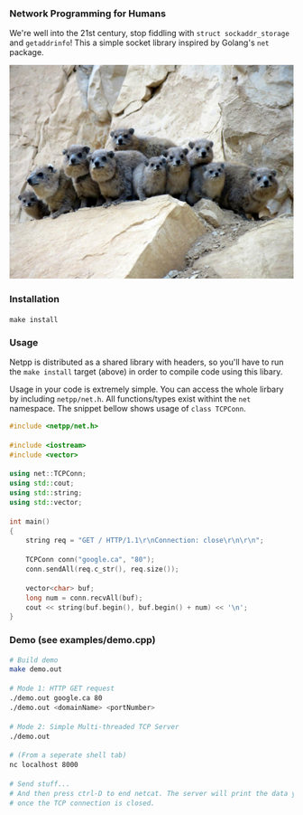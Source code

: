### Network Programming for Humans
We're well into the 21st century, stop fiddling with `struct sockaddr_storage`
and `getaddrinfo`! This a simple socket library inspired by Golang's `net`
package.

![Alt text](img/furries.jpg?raw=true "Lol")

### Installation
```make install```

### Usage
Netpp is distributed as a shared library with headers, so you'll have to run
the ```make install``` target (above) in order to compile code using this
libary.

Usage in your code is extremely simple. You can access the whole lirbary by
including ```netpp/net.h```. All functions/types exist withint the ```net```
namespace. The snippet bellow shows usage of ```class TCPConn```.

```cpp
#include <netpp/net.h>

#include <iostream>
#include <vector>

using net::TCPConn;
using std::cout;
using std::string;
using std::vector;

int main()
{
	string req = "GET / HTTP/1.1\r\nConnection: close\r\n\r\n";

	TCPConn conn("google.ca", "80");
	conn.sendAll(req.c_str(), req.size());

	vector<char> buf;
	long num = conn.recvAll(buf);
	cout << string(buf.begin(), buf.begin() + num) << '\n';
}
```

### Demo (see examples/demo.cpp)
```sh
# Build demo
make demo.out

# Mode 1: HTTP GET request
./demo.out google.ca 80
./demo.out <domainName> <portNumber>

# Mode 2: Simple Multi-threaded TCP Server
./demo.out

# (From a seperate shell tab)
nc localhost 8000

# Send stuff...
# And then press ctrl-D to end netcat. The server will print the data you sent
# once the TCP connection is closed.
```

